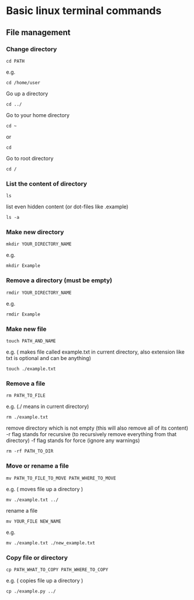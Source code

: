 # Basic linux terminal commands
## File management
### Change directory
```
cd PATH
```
e.g.
```
cd /home/user
```
Go up a directory
```
cd ../
```
Go to your home directory
```
cd ~
```
or
```
cd
```
Go to root directory
```
cd /
```
### List the content of directory
```
ls
```
list even hidden content (or dot-files like .example)
```
ls -a
```
### Make new directory
```
mkdir YOUR_DIRECTORY_NAME
```
e.g.
```
mkdir Example
```
### Remove a directory (must be empty)
```
rmdir YOUR_DIRECTORY_NAME
```
e.g.
```
rmdir Example
```

### Make new file 
```
touch PATH_AND_NAME
```
e.g. ( makes file called example.txt in current directory, also extension like txt is optional and can be anything)
```
touch ./example.txt
```
### Remove a file
```
rm PATH_TO_FILE
```
e.g. (./ means in current directory)
```
rm ./example.txt
```
remove directory which is not empty (this will also remove all of its content)
-r flag stands for recursive (to recursively remove everything from that directory)
-f flag stands for force (ignore any warnings)

```
rm -rf PATH_TO_DIR
```
### Move or rename a file
```
mv PATH_TO_FILE_TO_MOVE PATH_WHERE_TO_MOVE
```
e.g. ( moves file up a directory )
```
mv ./example.txt ../
```
rename a file
```
mv YOUR_FILE NEW_NAME
```
e.g.
```
mv ./example.txt ./new_example.txt 
```
### Copy file or directory
```
cp PATH_WHAT_TO_COPY PATH_WHERE_TO_COPY
```
e.g. ( copies file up a directory )
```
cp ./example.py ../
```
